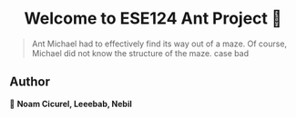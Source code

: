 <h1 align="center">Welcome to ESE124 Ant Project 👋</h1>
<p>
</p>

> Ant Michael had to effectively find its way out of a maze. Of course, Michael did not know the structure of the maze. case bad

## Author

👤 **Noam Cicurel, Leeebab, Nebil**
